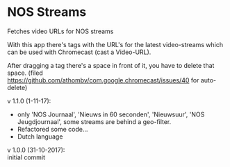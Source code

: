# NOS Streams

Fetches video URLs for NOS streams

With this app there's tags with the URL's for the latest video-streams which can be used with Chromecast (cast a Video-URL).

After dragging a tag there's a space in front of it, you have to delete that space.
(filed https://github.com/athombv/com.google.chromecast/issues/40 for auto-delete)

v 1.1.0 (1-11-17):  
* only 'NOS Journaal', 'Nieuws in 60 seconden', 'Nieuwsuur', 'NOS Jeugdjournaal', some streams are behind a geo-filter.  
* Refactored some code...  
* Dutch language  

v 1.0.0 (31-10-2017):  
initial commit
